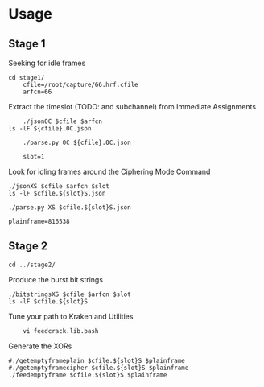 # Usage

## Stage 1

Seeking for idle frames

	cd stage1/
        cfile=/root/capture/66.hrf.cfile
        arfcn=66

Extract the timeslot (TODO: and subchannel) from Immediate Assignments


        ./json0C $cfile $arfcn
	ls -lF ${cfile}.0C.json

        ./parse.py 0C ${cfile}.0C.json

        slot=1

Look for idling frames around the Ciphering Mode Command

	./jsonXS $cfile $arfcn $slot
	ls -lF $cfile.${slot}S.json

	./parse.py XS $cfile.${slot}S.json

	plainframe=816538

## Stage 2

	cd ../stage2/

Produce the burst bit strings

	./bitstringsXS $cfile $arfcn $slot
	ls -lF $cfile.${slot}S

Tune your path to Kraken and Utilities

        vi feedcrack.lib.bash

Generate the XORs

	#./getemptyframeplain $cfile.${slot}S $plainframe
	#./getemptyframecipher $cfile.${slot}S $plainframe
	./feedemptyframe $cfile.${slot}S $plainframe

